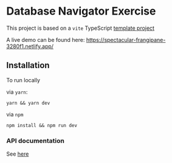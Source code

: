 # Database Navigator Exercise

This project is based on a `vite` TypeScript [template project](https://vitejs.dev/guide/#scaffolding-your-first-vite-project)

A live demo can be found here: https://spectacular-frangipane-3280f1.netlify.app/

## Installation

To run locally

via `yarn`:

```
yarn && yarn dev
```

via `npm`

```
npm install && npm run dev
```

### API documentation

See [here](./src/api/readme.md)
